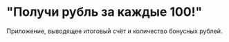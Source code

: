  # "Получи рубль за каждые 100!"

 Приложение, выводящее итоговый счёт и количество бонусных рублей.
